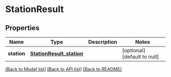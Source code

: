 # StationResult

## Properties
Name | Type | Description | Notes
------------ | ------------- | ------------- | -------------
**station** | [**StationResult_station**](StationResult_station.md) |  | [optional] [default to null]

[[Back to Model list]](../README.md#documentation-for-models) [[Back to API list]](../README.md#documentation-for-api-endpoints) [[Back to README]](../README.md)



